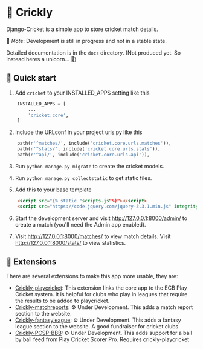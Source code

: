 🏏 Crickly 
================

Django-Cricket is a simple app to store cricket match details.

📝 _Note_: Development is still in progress and not in a stable state.

Detailed documentation is in the `docs` directory. (Not produced yet. So instead heres a unicorn... 🦄)

🛫 Quick start
-------------

1. Add `cricket` to your INSTALLED_APPS setting like this

```py
    INSTALLED_APPS = [
        ...
        'cricket.core',
    ]
```

2. Include the URLconf in your project urls.py like this

```py
    path(r'^matches/', include('cricket.core.urls.matches')),
    path(r'^stats/', include('cricket.core.urls.stats')),
    path(r'^api/', include('cricket.core.urls.api')),
```

3. Run `python manage.py migrate` to create the cricket models.

4. Run `python manage.py collectstatic` to get static files.

5. Add this to your base template

```html
    <script src="{% static "scripts.js"%}"></script>
    <script src="https://code.jquery.com/jquery-3.3.1.min.js" integrity="sha256-FgpCb/KJQlLNfOu91ta32o/NMZxltwRo8QtmkMRdAu8=" crossorigin="anonymous"></script>
```

6. Start the development server and visit http://127.0.0.1:8000/admin/
   to create a match (you'll need the Admin app enabled).

7. Visit http://127.0.0.1:8000/matches/ to view match details.
   Visit http://127.0.0.1:8000/stats/ to view statistics.
   
   
🔧 Extensions
------------

There are several extensions to make this app more usable, they are:

- [Crickly-playcricket](https://github.com/Crickly/crickly-playcricket): This extension links the core app to the ECB Play Cricket system. It is helpful for clubs who play in leagues that require the results to be added to playcricket.
- [Crickly-matchreports](https://github.com/Crickly/crickly-matchreports): ⚙️ Under Development. This adds a match report section to the website.
- [Crickly-fantasyleague](https://github.com/Crickly/crickly-fantasyleague): ⚙️ Under Development. This adds a fantasy league section to the website. A good fundraiser for cricket clubs.
- [Crickly-PCSP-BBB](https://github.com/Crickly/crickly-pcsp-bbb): ⚙️ Under Development. This adds support for a ball by ball feed from Play Cricket Scorer Pro. Requires crickly-playcricket
